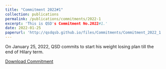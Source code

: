 ```yaml
---
title: "Commitment 2022#1"
collection: publications
permalink: /publications/commitments/2022-1
excerpt: 'This is QSD's Commitment No.2022#1.'
date: 2022-01-25
paperurl: 'http://qsdqsb.github.io/files/Commitments/Commitment_2022_1.pdf'
---
```


On January 25, 2022, QSD commits to start his weight losing plan till the end of Hilary term.

[Download Commitment](http://qsdqsb.github.io/files/Commitments/Commitment_2022_1.pdf)

